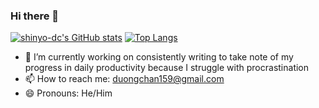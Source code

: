 ### Hi there 👋

<!--
**shinyo-dc/shinyo-dc** is a ✨ _special_ ✨ repository because its `README.md` (this file) appears on your GitHub profile.

Here are some ideas to get you started:

- 🔭 I’m currently working on ...
- 🌱 I’m currently learning ...
- 👯 I’m looking to collaborate on ...
- 🤔 I’m looking for help with ...
- 💬 Ask me about ...
- 📫 How to reach me: ...
- 😄 Pronouns: ...
- ⚡ Fun fact: ...
-->
[![shinyo-dc's GitHub stats](https://github-readme-stats.vercel.app/api?username=shinyo-dc)]()
[![Top Langs](https://github-readme-stats.vercel.app/api/top-langs/?username=shinyo-dc&langs_count=8)]()

- 🔭 I’m currently working on consistently writing to take note of my progress in daily productivity because I struggle with procrastination
- 📫 How to reach me: duongchan159@gmail.com
- 😄 Pronouns: He/Him 

